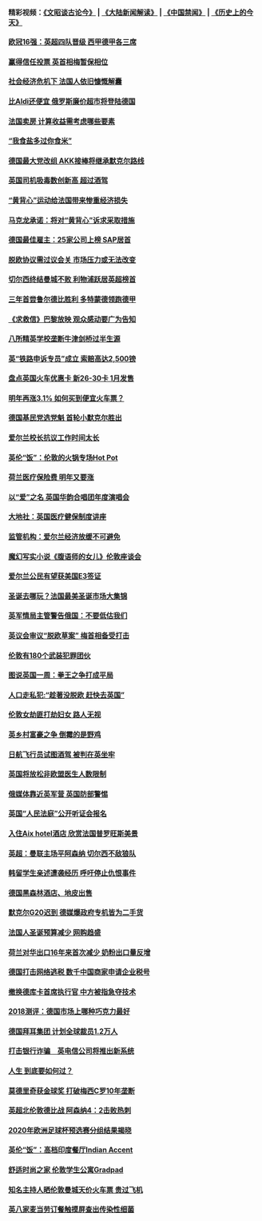 #### 精彩视频：[《文昭谈古论今》](https://github.com/gfw-breaker/wenzhao/blob/master/README.md?t=12130631) | [《大陆新闻解读》](https://github.com/gfw-breaker/ntdtv-comedy/blob/master/README.md?t=12130631) | [《中国禁闻》](https://github.com/gfw-breaker/ntdtv-news/blob/master/README.md?t=12130631) | [《历史上的今天》](https://github.com/gfw-breaker/today-in-history/blob/master/README.md?t=12130631) 

#### [欧冠16强：英超四队晋级 西甲德甲各三席](../pages/nsc974/n10907296.md?t=12130631) 

#### [赢得信任投票 英首相梅暂保相位](../pages/nsc974/n10907229.md?t=12130631) 

#### [社会经济危机下 法国人依旧慷慨解囊](../pages/nsc974/n10906090.md?t=12130631) 

#### [比Aldi还便宜 俄罗斯廉价超市将登陆德国](../pages/nsc974/n10905994.md?t=12130631) 

#### [法国卖房 计算收益需考虑哪些要素](../pages/nsc974/n10906125.md?t=12130631) 

#### [“我食盐多过你食米”](../pages/nsc974/n10905976.md?t=12130631) 

#### [德国最大党改组 AKK接棒将继承默克尔路线](../pages/nsc974/n10904680.md?t=12130631) 

#### [英国司机吸毒数创新高 超过酒驾](../pages/nsc974/n10904490.md?t=12130631) 

#### [“黄背心”运动给法国带来惨重经济损失](../pages/nsc974/n10904100.md?t=12130631) 

#### [马克龙承诺：将对“黄背心”诉求采取措施](../pages/nsc974/n10904057.md?t=12130631) 

#### [德国最佳雇主：25家公司上榜 SAP居首](../pages/nsc974/n10903789.md?t=12130631) 

#### [脱欧协议需过议会关 市场压力或无法改变](../pages/nsc974/n10901979.md?t=12130631) 

#### [切尔西终结曼城不败 利物浦跃居英超榜首](../pages/nsc974/n10900582.md?t=12130631) 

#### [三年首尝鲁尔德比胜利 多特蒙德领跑德甲](../pages/nsc974/n10900592.md?t=12130631) 

#### [《求救信》巴黎放映 观众感动要广为告知](../pages/nsc974/n10900019.md?t=12130631) 

#### [八所精英学校垄断牛津剑桥过半生源](../pages/nsc974/n10899861.md?t=12130631) 

#### [英“铁路申诉专员”成立 索赔高达2,500镑](../pages/nsc974/n10899001.md?t=12130631) 

#### [盘点英国火车优惠卡 新26-30卡 1月发售](../pages/nsc974/n10898992.md?t=12130631) 

#### [明年再涨3.1%   如何买到便宜火车票？](../pages/nsc974/n10898985.md?t=12130631) 

#### [德国基民党选党魁 首轮小默克尔胜出](../pages/nsc974/n10897678.md?t=12130631) 

#### [爱尔兰校长抗议工作时间太长](../pages/nsc974/n10897164.md?t=12130631) 

#### [英伦“饭”：伦敦的火锅专场Hot Pot](../pages/nsc974/n10897146.md?t=12130631) 

#### [荷兰医疗保险费 明年又要涨](../pages/nsc974/n10897113.md?t=12130631) 

#### [以“爱”之名 英国华韵合唱团年度演唱会](../pages/nsc974/n10897132.md?t=12130631) 

#### [大地社：英国医疗健保制度讲座](../pages/nsc974/n10897109.md?t=12130631) 

#### [监管机构：爱尔兰经济放缓不可避免](../pages/nsc974/n10897047.md?t=12130631) 

#### [魔幻写实小说《腹语师的女儿》伦敦座谈会](../pages/nsc974/n10897070.md?t=12130631) 

#### [爱尔兰公民有望获美国E3签证](../pages/nsc974/n10896956.md?t=12130631) 

#### [圣诞去哪玩？法国最美圣诞市场大集锦](../pages/nsc974/n10895365.md?t=12130631) 

#### [英军情局主管警告俄国：不要低估我们](../pages/nsc974/n10895238.md?t=12130631) 

#### [英议会审议“脱欧草案” 梅首相备受打击](../pages/nsc974/n10895260.md?t=12130631) 

#### [伦敦有180个武装犯罪团伙](../pages/nsc974/n10895487.md?t=12130631) 

#### [图说英国一周：拳王之争打成平局](../pages/nsc974/n10895330.md?t=12130631) 

#### [人口走私犯:“趁著没脱欧 赶快去英国”](../pages/nsc974/n10895316.md?t=12130631) 

#### [伦敦女劫匪打劫妇女 路人无视](../pages/nsc974/n10895309.md?t=12130631) 

#### [英乡村富豪之争  倒霉的是野鸡](../pages/nsc974/n10895305.md?t=12130631) 

#### [日航飞行员试图酒驾  被判在英坐牢](../pages/nsc974/n10895291.md?t=12130631) 

#### [英国将放松非欧盟医生人数限制](../pages/nsc974/n10895286.md?t=12130631) 

#### [俄媒体靠近英军营 英国防部警惕](../pages/nsc974/n10895265.md?t=12130631) 

#### [英国“人民法庭”公开听证会报名](../pages/nsc974/n10895219.md?t=12130631) 

#### [入住Aix hotel酒店 欣赏法国普罗旺斯美景](../pages/nsc974/n10894800.md?t=12130631) 

#### [英超：曼联主场平阿森纳 切尔西不敌狼队](../pages/nsc974/n10893786.md?t=12130631) 

#### [韩留学生亲述遭袭经历 呼吁停止仇恨事件](../pages/nsc974/n10893538.md?t=12130631) 

#### [德国黑森林酒店、地皮出售](../pages/nsc974/n10893286.md?t=12130631) 

#### [默克尔G20迟到 德媒爆政府专机皆为二手货](../pages/nsc974/n10892503.md?t=12130631) 

#### [法国人圣诞预算减少 网购趋盛](../pages/nsc974/n10892541.md?t=12130631) 

#### [荷兰对华出口16年来首次减少 奶粉出口量反增](../pages/nsc974/n10892601.md?t=12130631) 

#### [德国打击网络逃税 数千中国商家申请企业税号](../pages/nsc974/n10892430.md?t=12130631) 

#### [撤换德库卡首席执行官 中方被指急夺技术](../pages/nsc974/n10891177.md?t=12130631) 

#### [2018测评：德国市场上哪种巧克力最好](../pages/nsc974/n10891102.md?t=12130631) 

#### [德国拜耳集团 计划全球裁员1.2万人](../pages/nsc974/n10891082.md?t=12130631) 

#### [打击银行诈骗　英电信公司将推出新系统](../pages/nsc974/n10890987.md?t=12130631) 

#### [人生 到底要如何过？](../pages/nsc974/n10890980.md?t=12130631) 

#### [莫德里奇获金球奖 打破梅西C罗10年垄断](../pages/nsc974/n10890252.md?t=12130631) 

#### [英超北伦敦德比战 阿森纳4：2击败热刺](../pages/nsc974/n10887322.md?t=12130631) 

#### [2020年欧洲足球杯预选赛分组结果揭晓](../pages/nsc974/n10887348.md?t=12130631) 

#### [英伦“饭”：高档印度餐厅Indian Accent](../pages/nsc974/n10887152.md?t=12130631) 

#### [舒适时尚之家 伦敦学生公寓Gradpad](../pages/nsc974/n10887125.md?t=12130631) 

#### [知名主持人晒伦敦曼城天价火车票 贵过飞机](../pages/nsc974/n10887062.md?t=12130631) 

#### [英八家麦当劳订餐触摸屏查出传染性细菌](../pages/nsc974/n10886684.md?t=12130631) 

